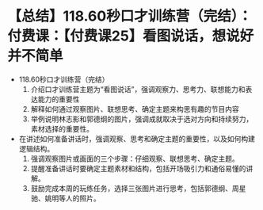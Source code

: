 # 【总结】118.60秒口才训练营（完结）：付费课：【付费课25】看图说话，想说好并不简单

-   118.60秒口才训练营（完结）
    1.  介绍口才训练营主题为“看图说话”，强调观察力、思考力、联想能力和表达能力的重要性
    2.  解释如何通过观察图片、联想思考、确定主题来构思有趣的节目内容
    3.  举例说明林志影和郭德纲的图片，强调成就取决于选对方向和持续努力，素材选择的重要性。
-   在讲述如何准备讲话时，强调观察、思考和确定主题的重要性，以及如何构建逻辑结构。
    1.  强调观察图片或画面的三个步骤：仔细观察、联想思考、确定主题。
    2.  提醒准备讲话时要确定主题素材和结构，包括开场吸引力和通俗易懂的讲解。
    3.  鼓励完成本周的玩练任务，选择三张图片进行思考，包括郭德纲、周星驰、姚明等人的照片。